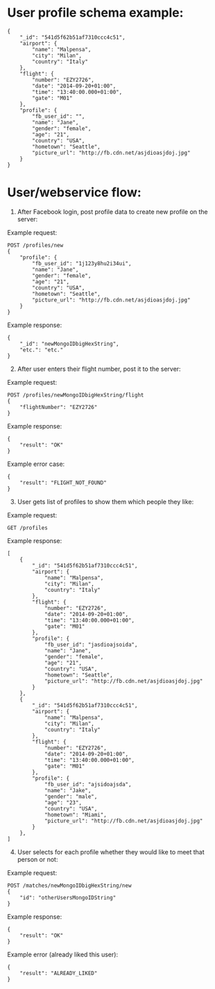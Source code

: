 User profile schema example:
==

```
{
	"_id": "541d5f62b51af7310ccc4c51",
	"airport": {
		"name": "Malpensa",
		"city": "Milan",
		"country": "Italy"
	},
	"flight": {
		"number": "EZY2726",
		"date": "2014-09-20+01:00",
		"time": "13:40:00.000+01:00",
		"gate": "M01"
	},
	"profile": {
		"fb_user_id": "",
		"name": "Jane",
		"gender": "female",
		"age": "21",
		"country": "USA",
		"hometown": "Seattle",
		"picture_url": "http://fb.cdn.net/asjdioasjdoj.jpg"
	}
}
```

User/webservice flow:
==

1) After Facebook login, post profile data to create new profile on the server:

Example request:
```
POST /profiles/new
{
	"profile": {
		"fb_user_id": "1j123y8hu2i34ui",
		"name": "Jane",
		"gender": "female",
		"age": "21",
		"country": "USA",
		"hometown": "Seattle",
		"picture_url": "http://fb.cdn.net/asjdioasjdoj.jpg"
	}
}
```

Example response:
```
{
	"_id": "newMongoIDbigHexString",
	"etc.": "etc."
}
```

2) After user enters their flight number, post it to the server:

Example request:
```
POST /profiles/newMongoIDbigHexString/flight
{
	"flightNumber": "EZY2726"
}
```

Example response:
```
{
	"result": "OK"
}
```

Example error case:
```
{
	"result": "FLIGHT_NOT_FOUND"
}
```

3) User gets list of profiles to show them which people they like:

Example request:
```
GET /profiles
```

Example response:
```
[
	{
		"_id": "541d5f62b51af7310ccc4c51",
		"airport": {
			"name": "Malpensa",
			"city": "Milan",
			"country": "Italy"
		},
		"flight": {
			"number": "EZY2726",
			"date": "2014-09-20+01:00",
			"time": "13:40:00.000+01:00",
			"gate": "M01"
		},
		"profile": {
			"fb_user_id": "jasdioajsoida",
			"name": "Jane",
			"gender": "female",
			"age": "21",
			"country": "USA",
			"hometown": "Seattle",
			"picture_url": "http://fb.cdn.net/asjdioasjdoj.jpg"
		}
	},
	{
		"_id": "541d5f62b51af7310ccc4c51",
		"airport": {
			"name": "Malpensa",
			"city": "Milan",
			"country": "Italy"
		},
		"flight": {
			"number": "EZY2726",
			"date": "2014-09-20+01:00",
			"time": "13:40:00.000+01:00",
			"gate": "M01"
		},
		"profile": {
			"fb_user_id": "ajsidoajsda",
			"name": "Jake",
			"gender": "male",
			"age": "23",
			"country": "USA",
			"hometown": "Miami",
			"picture_url": "http://fb.cdn.net/asjdioasjdoj.jpg"
		}
	},	
]
```

4) User selects for each profile whether they would like to meet that person or not:

Example request:
```
POST /matches/newMongoIDbigHexString/new
{
	"id": "otherUsersMongoIDString"
}
```

Example response:
```
{
	"result": "OK"
}
```

Example error (already liked this user):
```
{
	"result": "ALREADY_LIKED"
}
```


